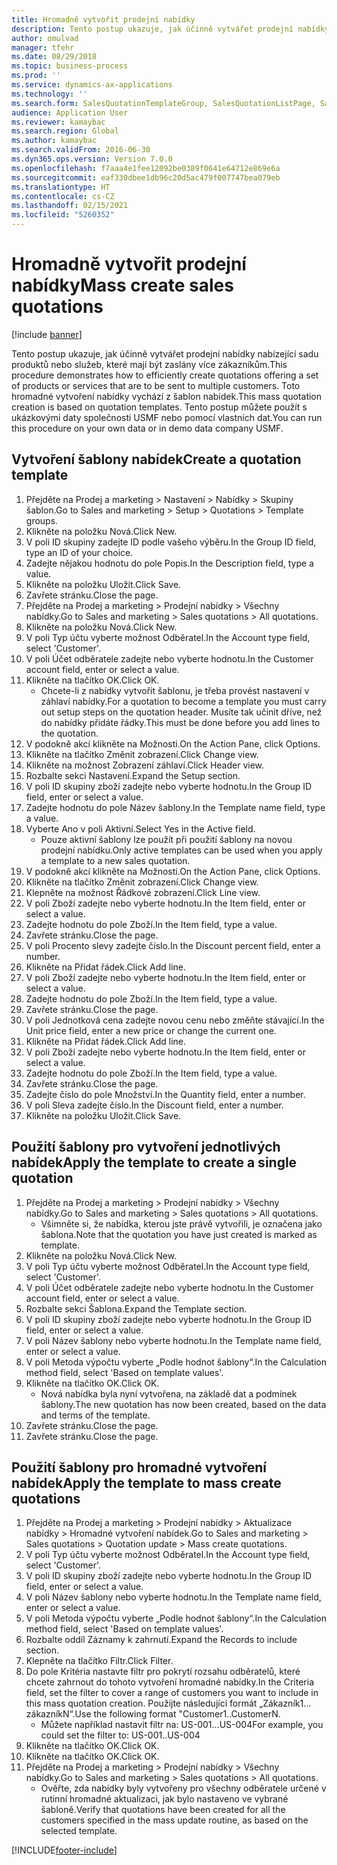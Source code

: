 ```yaml
---
title: Hromadně vytvořit prodejní nabídky
description: Tento postup ukazuje, jak účinně vytvářet prodejní nabídky nabízející sadu produktů nebo služeb, které mají být zaslány více zákazníkům.
author: omulvad
manager: tfehr
ms.date: 08/29/2018
ms.topic: business-process
ms.prod: ''
ms.service: dynamics-ax-applications
ms.technology: ''
ms.search.form: SalesQuotationTemplateGroup, SalesQuotationListPage, SalesCreateQuotation, SalesQuotationTable, SysQueryForm, SalesQuickQuote
audience: Application User
ms.reviewer: kamaybac
ms.search.region: Global
ms.author: kamaybac
ms.search.validFrom: 2016-06-30
ms.dyn365.ops.version: Version 7.0.0
ms.openlocfilehash: f7aaa4e1fee12092be0389f0641e64712e869e6a
ms.sourcegitcommit: eaf330dbee1db96c20d5ac479f007747bea079eb
ms.translationtype: HT
ms.contentlocale: cs-CZ
ms.lasthandoff: 02/15/2021
ms.locfileid: "5260352"
---
```

# <a name="mass-create-sales-quotations"></a><span data-ttu-id="12e81-103">Hromadně vytvořit prodejní nabídky</span><span class="sxs-lookup"><span data-stu-id="12e81-103">Mass create sales quotations</span></span>

[!include [banner](../../includes/banner.md)]

<span data-ttu-id="12e81-104">Tento postup ukazuje, jak účinně vytvářet prodejní nabídky nabízející sadu produktů nebo služeb, které mají být zaslány více zákazníkům.</span><span class="sxs-lookup"><span data-stu-id="12e81-104">This procedure demonstrates how to efficiently create quotations offering a set of products or services that are to be sent to multiple customers.</span></span> <span data-ttu-id="12e81-105">Toto hromadné vytvoření nabídky vychází z šablon nabídek.</span><span class="sxs-lookup"><span data-stu-id="12e81-105">This mass quotation creation is based on quotation templates.</span></span> <span data-ttu-id="12e81-106">Tento postup můžete použít s ukázkovými daty společnosti USMF nebo pomocí vlastních dat.</span><span class="sxs-lookup"><span data-stu-id="12e81-106">You can run this procedure on your own data or in demo data company USMF.</span></span>


## <a name="create-a-quotation-template"></a><span data-ttu-id="12e81-107">Vytvoření šablony nabídek</span><span class="sxs-lookup"><span data-stu-id="12e81-107">Create a quotation template</span></span>
1. <span data-ttu-id="12e81-108">Přejděte na Prodej a marketing > Nastavení > Nabídky > Skupiny šablon.</span><span class="sxs-lookup"><span data-stu-id="12e81-108">Go to Sales and marketing > Setup > Quotations > Template groups.</span></span>
2. <span data-ttu-id="12e81-109">Klikněte na položku Nová.</span><span class="sxs-lookup"><span data-stu-id="12e81-109">Click New.</span></span>
3. <span data-ttu-id="12e81-110">V poli ID skupiny zadejte ID podle vašeho výběru.</span><span class="sxs-lookup"><span data-stu-id="12e81-110">In the Group ID field, type an ID of your choice.</span></span>
4. <span data-ttu-id="12e81-111">Zadejte nějakou hodnotu do pole Popis.</span><span class="sxs-lookup"><span data-stu-id="12e81-111">In the Description field, type a value.</span></span>
5. <span data-ttu-id="12e81-112">Klikněte na položku Uložit.</span><span class="sxs-lookup"><span data-stu-id="12e81-112">Click Save.</span></span>
6. <span data-ttu-id="12e81-113">Zavřete stránku.</span><span class="sxs-lookup"><span data-stu-id="12e81-113">Close the page.</span></span>
7. <span data-ttu-id="12e81-114">Přejděte na Prodej a marketing > Prodejní nabídky > Všechny nabídky.</span><span class="sxs-lookup"><span data-stu-id="12e81-114">Go to Sales and marketing > Sales quotations > All quotations.</span></span>
8. <span data-ttu-id="12e81-115">Klikněte na položku Nová.</span><span class="sxs-lookup"><span data-stu-id="12e81-115">Click New.</span></span>
9. <span data-ttu-id="12e81-116">V poli Typ účtu vyberte možnost Odběratel.</span><span class="sxs-lookup"><span data-stu-id="12e81-116">In the Account type field, select 'Customer'.</span></span>
10. <span data-ttu-id="12e81-117">V poli Účet odběratele zadejte nebo vyberte hodnotu.</span><span class="sxs-lookup"><span data-stu-id="12e81-117">In the Customer account field, enter or select a value.</span></span>
11. <span data-ttu-id="12e81-118">Klikněte na tlačítko OK.</span><span class="sxs-lookup"><span data-stu-id="12e81-118">Click OK.</span></span>
    * <span data-ttu-id="12e81-119">Chcete-li z nabídky vytvořit šablonu, je třeba provést nastavení v záhlaví nabídky.</span><span class="sxs-lookup"><span data-stu-id="12e81-119">For a quotation to become a template you must carry out  setup steps on the quotation header.</span></span> <span data-ttu-id="12e81-120">Musíte tak učinit dříve, než do nabídky přidáte řádky.</span><span class="sxs-lookup"><span data-stu-id="12e81-120">This must be done before you add lines to the quotation.</span></span>   
12. <span data-ttu-id="12e81-121">V podokně akcí klikněte na Možnosti.</span><span class="sxs-lookup"><span data-stu-id="12e81-121">On the Action Pane, click Options.</span></span>
13. <span data-ttu-id="12e81-122">Klikněte na tlačítko Změnit zobrazení.</span><span class="sxs-lookup"><span data-stu-id="12e81-122">Click Change view.</span></span>
14. <span data-ttu-id="12e81-123">Klikněte na možnost Zobrazení záhlaví.</span><span class="sxs-lookup"><span data-stu-id="12e81-123">Click Header view.</span></span>
15. <span data-ttu-id="12e81-124">Rozbalte sekci Nastavení.</span><span class="sxs-lookup"><span data-stu-id="12e81-124">Expand the Setup section.</span></span>
16. <span data-ttu-id="12e81-125">V poli ID skupiny zboží zadejte nebo vyberte hodnotu.</span><span class="sxs-lookup"><span data-stu-id="12e81-125">In the Group ID field, enter or select a value.</span></span>
17. <span data-ttu-id="12e81-126">Zadejte hodnotu do pole Název šablony.</span><span class="sxs-lookup"><span data-stu-id="12e81-126">In the Template name field, type a value.</span></span>
18. <span data-ttu-id="12e81-127">Vyberte Ano v poli Aktivní.</span><span class="sxs-lookup"><span data-stu-id="12e81-127">Select Yes in the Active field.</span></span>
    * <span data-ttu-id="12e81-128">Pouze aktivní šablony lze použít při použití šablony na novou prodejní nabídku.</span><span class="sxs-lookup"><span data-stu-id="12e81-128">Only active templates can be used when you apply a template to a new sales quotation.</span></span>  
19. <span data-ttu-id="12e81-129">V podokně akcí klikněte na Možnosti.</span><span class="sxs-lookup"><span data-stu-id="12e81-129">On the Action Pane, click Options.</span></span>
20. <span data-ttu-id="12e81-130">Klikněte na tlačítko Změnit zobrazení.</span><span class="sxs-lookup"><span data-stu-id="12e81-130">Click Change view.</span></span>
21. <span data-ttu-id="12e81-131">Klepněte na možnost Řádkové zobrazení.</span><span class="sxs-lookup"><span data-stu-id="12e81-131">Click Line view.</span></span>
22. <span data-ttu-id="12e81-132">V poli Zboží zadejte nebo vyberte hodnotu.</span><span class="sxs-lookup"><span data-stu-id="12e81-132">In the Item field, enter or select a value.</span></span>
23. <span data-ttu-id="12e81-133">Zadejte hodnotu do pole Zboží.</span><span class="sxs-lookup"><span data-stu-id="12e81-133">In the Item field, type a value.</span></span>
24. <span data-ttu-id="12e81-134">Zavřete stránku.</span><span class="sxs-lookup"><span data-stu-id="12e81-134">Close the page.</span></span>
25. <span data-ttu-id="12e81-135">V poli Procento slevy zadejte číslo.</span><span class="sxs-lookup"><span data-stu-id="12e81-135">In the Discount percent field, enter a number.</span></span>
26. <span data-ttu-id="12e81-136">Klikněte na Přidat řádek.</span><span class="sxs-lookup"><span data-stu-id="12e81-136">Click Add line.</span></span>
27. <span data-ttu-id="12e81-137">V poli Zboží zadejte nebo vyberte hodnotu.</span><span class="sxs-lookup"><span data-stu-id="12e81-137">In the Item field, enter or select a value.</span></span>
28. <span data-ttu-id="12e81-138">Zadejte hodnotu do pole Zboží.</span><span class="sxs-lookup"><span data-stu-id="12e81-138">In the Item field, type a value.</span></span>
29. <span data-ttu-id="12e81-139">Zavřete stránku.</span><span class="sxs-lookup"><span data-stu-id="12e81-139">Close the page.</span></span>
30. <span data-ttu-id="12e81-140">V poli Jednotková cena zadejte novou cenu nebo změňte stávající.</span><span class="sxs-lookup"><span data-stu-id="12e81-140">In the Unit price field, enter a new price or change the current one.</span></span>
31. <span data-ttu-id="12e81-141">Klikněte na Přidat řádek.</span><span class="sxs-lookup"><span data-stu-id="12e81-141">Click Add line.</span></span>
32. <span data-ttu-id="12e81-142">V poli Zboží zadejte nebo vyberte hodnotu.</span><span class="sxs-lookup"><span data-stu-id="12e81-142">In the Item field, enter or select a value.</span></span>
33. <span data-ttu-id="12e81-143">Zadejte hodnotu do pole Zboží.</span><span class="sxs-lookup"><span data-stu-id="12e81-143">In the Item field, type a value.</span></span>
34. <span data-ttu-id="12e81-144">Zavřete stránku.</span><span class="sxs-lookup"><span data-stu-id="12e81-144">Close the page.</span></span>
35. <span data-ttu-id="12e81-145">Zadejte číslo do pole Množství.</span><span class="sxs-lookup"><span data-stu-id="12e81-145">In the Quantity field, enter a number.</span></span>
36. <span data-ttu-id="12e81-146">V poli Sleva zadejte číslo.</span><span class="sxs-lookup"><span data-stu-id="12e81-146">In the Discount field, enter a number.</span></span>
37. <span data-ttu-id="12e81-147">Klikněte na položku Uložit.</span><span class="sxs-lookup"><span data-stu-id="12e81-147">Click Save.</span></span>

## <a name="apply-the-template-to-create-a-single-quotation"></a><span data-ttu-id="12e81-148">Použití šablony pro vytvoření jednotlivých nabídek</span><span class="sxs-lookup"><span data-stu-id="12e81-148">Apply the template to create a single quotation</span></span>
1. <span data-ttu-id="12e81-149">Přejděte na Prodej a marketing > Prodejní nabídky > Všechny nabídky.</span><span class="sxs-lookup"><span data-stu-id="12e81-149">Go to Sales and marketing > Sales quotations > All quotations.</span></span>
    * <span data-ttu-id="12e81-150">Všimněte si, že nabídka, kterou jste právě vytvořili, je označena jako šablona.</span><span class="sxs-lookup"><span data-stu-id="12e81-150">Note that the quotation you have just created is marked as template.</span></span>  
2. <span data-ttu-id="12e81-151">Klikněte na položku Nová.</span><span class="sxs-lookup"><span data-stu-id="12e81-151">Click New.</span></span>
3. <span data-ttu-id="12e81-152">V poli Typ účtu vyberte možnost Odběratel.</span><span class="sxs-lookup"><span data-stu-id="12e81-152">In the Account type field, select 'Customer'.</span></span>
4. <span data-ttu-id="12e81-153">V poli Účet odběratele zadejte nebo vyberte hodnotu.</span><span class="sxs-lookup"><span data-stu-id="12e81-153">In the Customer account field, enter or select a value.</span></span>
5. <span data-ttu-id="12e81-154">Rozbalte sekci Šablona.</span><span class="sxs-lookup"><span data-stu-id="12e81-154">Expand the Template section.</span></span>
6. <span data-ttu-id="12e81-155">V poli ID skupiny zboží zadejte nebo vyberte hodnotu.</span><span class="sxs-lookup"><span data-stu-id="12e81-155">In the Group ID field, enter or select a value.</span></span>
7. <span data-ttu-id="12e81-156">V poli Název šablony nebo vyberte hodnotu.</span><span class="sxs-lookup"><span data-stu-id="12e81-156">In the Template name field, enter or select a value.</span></span>
8. <span data-ttu-id="12e81-157">V poli Metoda výpočtu vyberte „Podle hodnot šablony“.</span><span class="sxs-lookup"><span data-stu-id="12e81-157">In the Calculation method field, select 'Based on template values'.</span></span>
9. <span data-ttu-id="12e81-158">Klikněte na tlačítko OK.</span><span class="sxs-lookup"><span data-stu-id="12e81-158">Click OK.</span></span>
    * <span data-ttu-id="12e81-159">Nová nabídka byla nyní vytvořena, na základě dat a podmínek šablony.</span><span class="sxs-lookup"><span data-stu-id="12e81-159">The new quotation has now been created, based on the data and terms of the template.</span></span>  
10. <span data-ttu-id="12e81-160">Zavřete stránku.</span><span class="sxs-lookup"><span data-stu-id="12e81-160">Close the page.</span></span>
11. <span data-ttu-id="12e81-161">Zavřete stránku.</span><span class="sxs-lookup"><span data-stu-id="12e81-161">Close the page.</span></span>

## <a name="apply-the-template-to-mass-create-quotations"></a><span data-ttu-id="12e81-162">Použití šablony pro hromadné vytvoření nabídek</span><span class="sxs-lookup"><span data-stu-id="12e81-162">Apply the template to mass create quotations</span></span>
1. <span data-ttu-id="12e81-163">Přejděte na Prodej a marketing > Prodejní nabídky > Aktualizace nabídky > Hromadné vytvoření nabídek.</span><span class="sxs-lookup"><span data-stu-id="12e81-163">Go to Sales and marketing > Sales quotations > Quotation update > Mass create quotations.</span></span>
2. <span data-ttu-id="12e81-164">V poli Typ účtu vyberte možnost Odběratel.</span><span class="sxs-lookup"><span data-stu-id="12e81-164">In the Account type field, select 'Customer'.</span></span>
3. <span data-ttu-id="12e81-165">V poli ID skupiny zboží zadejte nebo vyberte hodnotu.</span><span class="sxs-lookup"><span data-stu-id="12e81-165">In the Group ID field, enter or select a value.</span></span>
4. <span data-ttu-id="12e81-166">V poli Název šablony nebo vyberte hodnotu.</span><span class="sxs-lookup"><span data-stu-id="12e81-166">In the Template name field, enter or select a value.</span></span>
5. <span data-ttu-id="12e81-167">V poli Metoda výpočtu vyberte „Podle hodnot šablony“.</span><span class="sxs-lookup"><span data-stu-id="12e81-167">In the Calculation method field, select 'Based on template values'.</span></span>
6. <span data-ttu-id="12e81-168">Rozbalte oddíl Záznamy k zahrnutí.</span><span class="sxs-lookup"><span data-stu-id="12e81-168">Expand the Records to include section.</span></span>
7. <span data-ttu-id="12e81-169">Klepněte na tlačítko Filtr.</span><span class="sxs-lookup"><span data-stu-id="12e81-169">Click Filter.</span></span>
8. <span data-ttu-id="12e81-170">Do pole Kritéria nastavte filtr pro pokrytí rozsahu odběratelů, které chcete zahrnout do tohoto vytvoření hromadné nabídky.</span><span class="sxs-lookup"><span data-stu-id="12e81-170">In the Criteria field, set the filter to cover a range of customers you want to include in this mass quotation creation.</span></span> <span data-ttu-id="12e81-171">Použijte následující formát „Zákazník1…zákazníkN“.</span><span class="sxs-lookup"><span data-stu-id="12e81-171">Use the following format "Customer1..CustomerN.</span></span>
    * <span data-ttu-id="12e81-172">Můžete například nastavit filtr na: US-001…US-004</span><span class="sxs-lookup"><span data-stu-id="12e81-172">For example, you could set the filter to: US-001..US-004</span></span>  
9. <span data-ttu-id="12e81-173">Klikněte na tlačítko OK.</span><span class="sxs-lookup"><span data-stu-id="12e81-173">Click OK.</span></span>
10. <span data-ttu-id="12e81-174">Klikněte na tlačítko OK.</span><span class="sxs-lookup"><span data-stu-id="12e81-174">Click OK.</span></span>
11. <span data-ttu-id="12e81-175">Přejděte na Prodej a marketing > Prodejní nabídky > Všechny nabídky.</span><span class="sxs-lookup"><span data-stu-id="12e81-175">Go to Sales and marketing > Sales quotations > All quotations.</span></span>
    * <span data-ttu-id="12e81-176">Ověřte, zda nabídky byly vytvořeny pro všechny odběratele určené v rutinní hromadné aktualizaci, jak bylo nastaveno ve vybrané šabloně.</span><span class="sxs-lookup"><span data-stu-id="12e81-176">Verify that quotations have been created for all the customers specified in the mass update routine, as based on the selected template.</span></span>  



[!INCLUDE[footer-include](../../../includes/footer-banner.md)]